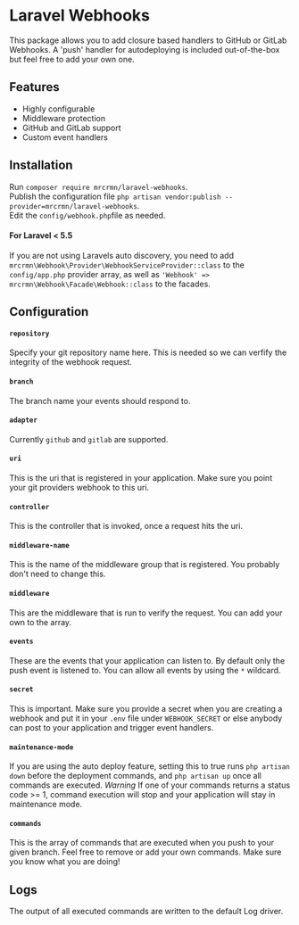 # Laravel Webhooks
This package allows you to add closure based handlers to GitHub or GitLab Webhooks.
A 'push' handler for autodeploying is included out-of-the-box but feel free to add your own one.

## Features
* Highly configurable
* Middleware protection
* GitHub and GitLab support
* Custom event handlers

## Installation
Run `composer require mrcrmn/laravel-webhooks`.  
Publish the configuration file `php artisan vendor:publish --provider=mrcrmn/laravel-webhooks`.  
Edit the `config/webhook.php`file as needed.

#### For Laravel < 5.5
If you are not using Laravels auto discovery, you need to add `mrcrmn\Webhook\Provider\WebhookServiceProvider::class` to the `config/app.php` provider array, as well as `'Webhook' => mrcrmn\Webhook\Facade\Webhook::class` to the facades.


## Configuration

#### `repository`
Specify your git repository name here. This is needed so we can verfify the integrity of the webhook request.

#### `branch`
The branch name your events should respond to.

#### `adapter`
Currently `github` and `gitlab` are supported.

#### `uri`
This is the uri that is registered in your application. Make sure you point your git providers webhook to this uri.

#### `controller`
This is the controller that is invoked, once a request hits the uri.

#### `middleware-name`
This is the name of the middleware group that is registered. You probably don't need to change this.

#### `middleware`
This are the middleware that is run to verify the request. You can add your own to the array.

#### `events`
These are the events that your application can listen to.
By default only the push event is listened to. You can allow all events by using the `*` wildcard.

#### `secret`
This is important. Make sure you provide a secret when you are creating a webhook and put it in your `.env` file under `WEBHOOK_SECRET` or else anybody can post to your application and trigger event handlers.

#### `maintenance-mode`
If you are using the auto deploy feature, setting this to true runs `php artisan down` before the deployment commands, and `php artisan up` once all commands are executed.
*Warning*
If one of your commands returns a status code >= 1, command execution will stop and your application will stay in maintenance mode.

#### `commands`
This is the array of commands that are executed when you push to your given branch. Feel free to remove or add your own commands. Make sure you know what you are doing!

## Logs
The output of all executed commands are written to the default Log driver.
